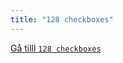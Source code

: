 ```yaml
---
title: "128 checkboxes"
---
```

<meta http-equiv="refresh" content="0; url=http://lysator.liu.se/~sermuns/checkboxes" />

[Gå tilll `128 checkboxes`](http://lysator.liu.se/~sermuns/checkboxes)
